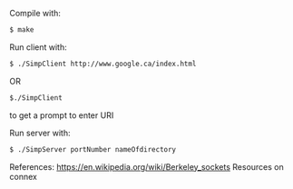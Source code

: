 Compile with:
```sh
$ make
```

Run client with:
```sh
$ ./SimpClient http://www.google.ca/index.html
```
OR
```sh
$./SimpClient
```
to get a prompt to enter URI

Run server with:
```sh
$ ./SimpServer portNumber nameOfdirectory
```

References:
https://en.wikipedia.org/wiki/Berkeley_sockets
Resources on connex
